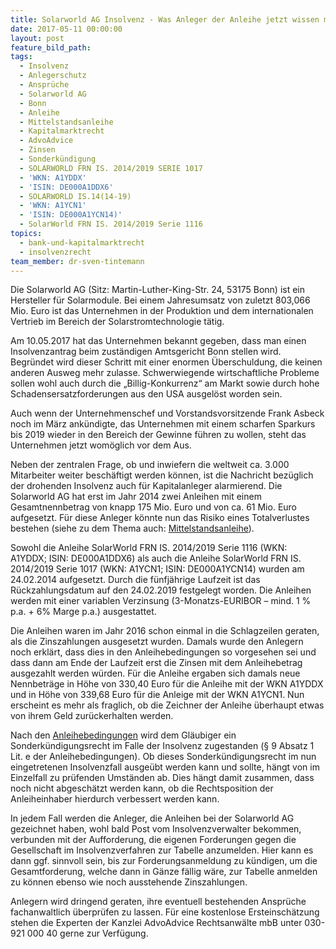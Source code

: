```yaml
---
title: Solarworld AG Insolvenz - Was Anleger der Anleihe jetzt wissen müssen
date: 2017-05-11 00:00:00
layout: post
feature_bild_path:
tags:
  - Insolvenz
  - Anlegerschutz
  - Ansprüche
  - Solarworld AG
  - Bonn
  - Anleihe
  - Mittelstandsanleihe
  - Kapitalmarktrecht
  - AdvoAdvice
  - Zinsen
  - Sonderkündigung
  - SOLARWORLD FRN IS. 2014/2019 SERIE 1017
  - 'WKN: A1YDDX'
  - 'ISIN: DE000A1DDX6'
  - SOLARWORLD IS.14(14-19)
  - 'WKN: A1YCN1'
  - 'ISIN: DE000A1YCN14)'
  - SolarWorld FRN IS. 2014/2019 Serie 1116
topics:
  - bank-und-kapitalmarktrecht
  - insolvenzrecht
team_member: dr-sven-tintemann
---
```



Die Solarworld AG (Sitz: Martin-Luther-King-Str. 24, 53175 Bonn) ist ein Hersteller für Solarmodule. Bei einem Jahresumsatz von zuletzt 803,066 Mio. Euro ist das Unternehmen in der Produktion und dem internationalen Vertrieb im Bereich der Solarstromtechnologie tätig.

Am 10.05.2017 hat das Unternehmen bekannt gegeben, dass man einen Insolvenzantrag beim zuständigen Amtsgericht Bonn stellen wird. Begründet wird dieser Schritt mit einer enormen Überschuldung, die keinen anderen Ausweg mehr zulasse. Schwerwiegende wirtschaftliche Probleme sollen wohl auch durch die „Billig-Konkurrenz“ am Markt sowie durch hohe Schadensersatzforderungen aus den USA ausgelöst worden sein.

Auch wenn der Unternehmenschef und Vorstandsvorsitzende Frank Asbeck noch im März ankündigte, das Unternehmen mit einem scharfen Sparkurs bis 2019 wieder in den Bereich der Gewinne führen zu wollen, steht das Unternehmen jetzt womöglich vor dem Aus.

Neben der zentralen Frage, ob und inwiefern die weltweit ca. 3.000 Mitarbeiter weiter beschäftigt werden können, ist die Nachricht bezüglich der drohenden Insolvenz auch für Kapitalanleger alarmierend. Die Solarworld AG hat erst im Jahr 2014 zwei Anleihen mit einem Gesamtnennbetrag von knapp 175 Mio. Euro und von ca. 61 Mio. Euro aufgesetzt. Für diese Anleger könnte nun das Risiko eines Totalverlustes bestehen (siehe zu dem Thema auch: [Mittelstandsanleihe](http://advoadvice.de/blog/die-mittelstandsanleihe-was-anleger-wissen-mussen/)).

Sowohl die Anleihe SolarWorld FRN IS. 2014/2019 Serie 1116 (WKN: A1YDDX; ISIN: DE000A1DDX6) als auch die Anleihe SolarWorld FRN IS. 2014/2019 Serie 1017 (WKN: A1YCN1; ISIN: DE000A1YCN14) wurden am 24.02.2014 aufgesetzt. Durch die fünfjährige Laufzeit ist das Rückzahlungsdatum auf den 24.02.2019 festgelegt worden. Die Anleihen werden mit einer variablen Verzinsung (3-Monatzs-EURIBOR – mind. 1 % p.a. + 6% Marge p.a.) ausgestattet.

Die Anleihen waren im Jahr 2016 schon einmal in die Schlagzeilen geraten, als die Zinszahlungen ausgesetzt wurden. Damals wurde den Anlegern noch erklärt, dass dies in den Anleihebedingungen so vorgesehen sei und dass dann am Ende der Laufzeit erst die Zinsen mit dem Anleihebetrag ausgezahlt werden würden. Für die Anleihe ergaben sich damals neue Nennbeträge in Höhe von 330,40 Euro für die Anleihe mit der WKN A1YDDX und in Höhe von 339,68 Euro für die Anleige mit der WKN A1YCN1. Nun erscheint es mehr als fraglich, ob die Zeichner der Anleihe überhaupt etwas von ihrem Geld zurückerhalten werden.

Nach den [Anleihebedingungen](http://www.solarworld.de/fileadmin/sites/sw/ir/pdf/wertpapierprospekte/Anleihebedingungen_Serie_1116.pdf) wird dem Gläubiger ein Sonderkündigungsrecht im Falle der Insolvenz zugestanden (§ 9 Absatz 1 Lit. e der Anleihebedingungen). Ob dieses Sonderkündigungsrecht im nun eingetretenen Insolvenzfall ausgeübt werden kann und sollte, hängt von im Einzelfall zu prüfenden Umständen ab. Dies hängt damit zusammen, dass noch nicht abgeschätzt werden kann, ob die Rechtsposition der Anleiheinhaber hierdurch verbessert werden kann.

In jedem Fall werden die Anleger, die Anleihen bei der Solarworld AG gezeichnet haben, wohl bald Post vom Insolvenzverwalter bekommen, verbunden mit der Aufforderung, die eigenen Forderungen gegen die Gesellschaft im Insolvenzverfahren zur Tabelle anzumelden. Hier kann es dann ggf. sinnvoll sein, bis zur Forderungsanmeldung zu kündigen, um die Gesamtforderung, welche dann in Gänze fällig wäre, zur Tabelle anmelden zu können ebenso wie noch ausstehende Zinszahlungen.

Anlegern wird dringend geraten, ihre eventuell bestehenden Ansprüche fachanwaltlich überprüfen zu lassen. Für eine kostenlose Ersteinschätzung stehen die Experten der Kanzlei AdvoAdvice Rechtsanwälte mbB unter 030-921 000 40 gerne zur Verfügung.